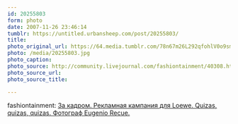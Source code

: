 ```yaml
---
id: 20255803
form: photo
date: 2007-11-26 23:46:14
tumblr: https://untitled.urbansheep.com/post/20255803/
title:
photo_original_url: https://64.media.tumblr.com/78n67m26L292qfohlV0o9smB_1280.jpg
photo: /media/20255803.jpg
photo_caption: 
photo_source: http://community.livejournal.com/fashiontainment/40308.html?style=mine#cutid1
photo_source_url:
photo_source_title:

---
```


<p>fashiontainment: <a href="http://community.livejournal.com/fashiontainment/40308.html">За кадром. Рекламная кампания для Loewe. Quizas, quizas, quizas. Фотограф Eugenio Recue.</a></p>

